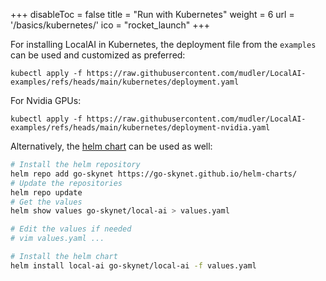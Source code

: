 +++
disableToc = false
title = "Run with Kubernetes"
weight = 6
url = '/basics/kubernetes/'
ico = "rocket_launch"
+++


For installing LocalAI in Kubernetes, the deployment file from the `examples` can be used and customized as preferred:

```
kubectl apply -f https://raw.githubusercontent.com/mudler/LocalAI-examples/refs/heads/main/kubernetes/deployment.yaml
```

For Nvidia GPUs:

```
kubectl apply -f https://raw.githubusercontent.com/mudler/LocalAI-examples/refs/heads/main/kubernetes/deployment-nvidia.yaml
```

Alternatively, the [helm chart](https://github.com/go-skynet/helm-charts) can be used as well:

```bash
# Install the helm repository
helm repo add go-skynet https://go-skynet.github.io/helm-charts/
# Update the repositories
helm repo update
# Get the values
helm show values go-skynet/local-ai > values.yaml

# Edit the values if needed
# vim values.yaml ...

# Install the helm chart
helm install local-ai go-skynet/local-ai -f values.yaml
```
